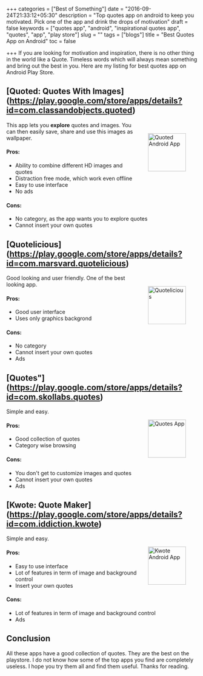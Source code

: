 +++
categories = ["Best of Something"]
date = "2016-09-24T21:33:12+05:30"
description = "Top quotes app on android to keep you motivated. Pick one of the app and drink the drops of motivation"
draft = false
keywords = ["quotes app", "android", "inspirational quotes app", "quotes", "app", "play store"]
slug = ""
tags = ["blogs"]
title = "Best Quotes App on Android"
toc = false

+++
If you are looking for motivation and inspiration, there is no other thing in the world like a Quote. Timeless words which will always mean something and bring out the best in you. Here are my listing for best quotes app on Android Play Store.

## [Quoted: Quotes With Images] (https://play.google.com/store/apps/details?id=com.classandobjects.quoted)
<img src="/images/blogs/quote1.webp" alt="Quoted Android App" title="Quoted Android App" style="width: 100px; padding: 30px; float: right;"/>

This app lets you **explore** quotes and images. You can then easily save, share and use this images as wallpaper.

#### Pros:
- Ability to combine different HD images and quotes
- Distraction free mode, which work even offline
- Easy to use interface
- No ads

#### Cons:
- No category, as the app wants you to explore quotes
- Cannot insert your own quotes


## [Quotelicious] (https://play.google.com/store/apps/details?id=com.marsvard.quotelicious)
<img src="/images/blogs/quote2.webp" alt="Quotelicious" title="Quotelicious App" style="width: 100px; padding: 30px; float: right;"/>

Good looking and user friendly. One of the best looking app.

#### Pros:
- Good user interface
- Uses only graphics backgrond

#### Cons:
- No category
- Cannot insert your own quotes
- Ads


## [Quotes"] (https://play.google.com/store/apps/details?id=com.skollabs.quotes)
<img src="/images/blogs/quote3.webp" alt="Quotes App" title="Quote app android" style="width: 100px; padding: 30px; float: right;"/>

Simple and easy.

#### Pros:
- Good collection of quotes
- Category wise browsing

#### Cons:
- You don't get to customize images and quotes
- Cannot insert your own quotes
- Ads


## [Kwote: Quote Maker] (https://play.google.com/store/apps/details?id=com.iddiction.kwote)
<img src="/images/blogs/quote4.webp" alt="Kwote Android App" title="Kwote Android App" style="width: 100px; padding: 30px; float: right;"/>

Simple and easy.

#### Pros:
- Easy to use interface
- Lot of features in term of image and background control
- Insert your own quotes

#### Cons:
- Lot of features in term of image and background control
- Ads


## Conclusion

All these apps have a good collection of quotes. They are the best on the playstore. I do not know how some of the top apps you find are completely useless. I hope you try them all and find them useful. Thanks for reading.
